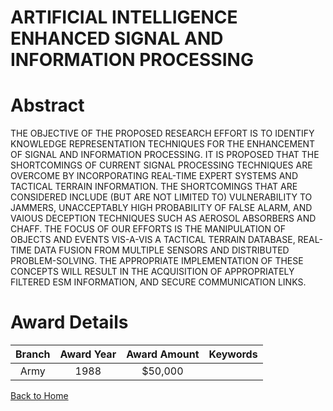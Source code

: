 
ARTIFICIAL INTELLIGENCE ENHANCED SIGNAL AND INFORMATION PROCESSING
==================================================================

# Abstract


THE OBJECTIVE OF THE PROPOSED RESEARCH EFFORT IS TO IDENTIFY KNOWLEDGE REPRESENTATION TECHNIQUES FOR THE ENHANCEMENT OF SIGNAL AND INFORMATION PROCESSING. IT IS PROPOSED THAT THE SHORTCOMINGS OF CURRENT SIGNAL PROCESSING TECHNIQUES ARE OVERCOME BY INCORPORATING REAL-TIME EXPERT SYSTEMS AND TACTICAL TERRAIN INFORMATION. THE SHORTCOMINGS THAT ARE CONSIDERED INCLUDE (BUT ARE NOT LIMITED TO) VULNERABILITY TO JAMMERS, UNACCEPTABLY HIGH PROBABILITY OF FALSE ALARM, AND VAIOUS DECEPTION TECHNIQUES SUCH AS AEROSOL ABSORBERS AND CHAFF. THE FOCUS OF OUR EFFORTS IS THE MANIPULATION OF OBJECTS AND EVENTS VIS-A-VIS A TACTICAL TERRAIN DATABASE, REAL-TIME DATA FUSION FROM MULTIPLE SENSORS AND DISTRIBUTED PROBLEM-SOLVING. THE APPROPRIATE IMPLEMENTATION OF THESE CONCEPTS WILL RESULT IN THE ACQUISITION OF APPROPRIATELY FILTERED ESM INFORMATION, AND SECURE COMMUNICATION LINKS.  

# Award Details

|Branch|Award Year|Award Amount|Keywords|
| :---: | :---: | :---: | :---: |
|Army|1988|$50,000||
  
  


[Back to Home](https://github.com/chrischow/dod_sbir_awards/CC/#931)
